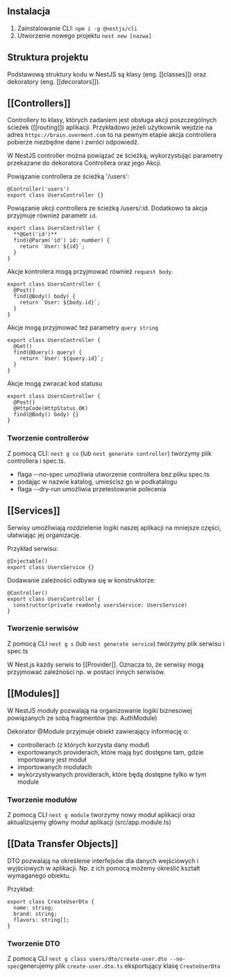 ## Instalacja
1. Zainstalowanie CLI: `npm i -g @nestjs/cli` 
2. Utworzenie nowego projektu `nest new [nazwa]`

## Struktura projektu 
Podstawową struktury kodu w NestJS są klasy (eng. [[classes]]) oraz dekoratory (eng. [[decorators]]). 

## [[Controllers]]

Controllery to klasy, których zadaniem jest obsługa akcji poszczególnych ścieżek ([[routing]]) aplikacji. Przykładowo jeżeli użytkownik wejdzie na adres `https://brain.overment.com` to na pewnym etapie akcja controllera pobierze niezbędne dane i zwróci odpowiedź. 

W NestJS controller można powiązać ze ścieżką, wykorzystując parametry przekazane do dekoratora Controllera oraz jego Akcji.

Powiązanie controllera ze ścieżką '/users':
```
@Controller('users')
export class UsersController {}
```

Powiązanie akcji controllera ze ścieżką /users/:id. Dodatkowo ta akcja przyjmuje również parametr `id`.
```
export class UsersController {
  **@Get('id')**
  find(@Param('id') id: number) {
  	return `User: ${id}`;
  }
}
```

Akcje kontrolera mogą przyjmować również `request body`. 
```
export class UsersController {
  @Post()
  find(@Body() body) {
  	return `User: ${body.id}`;
  }
}
```

Akcje mogą przyjmować też parametry `query string`
```
export class UsersController {
  @Get()
  find(@Query() query) {
  	return `User: ${query.id}`;
  }
}
```

Akcje mogą zwracać kod statusu
```
export class UsersController {
  @Post()
  @HttpCode(HttpStatus.OK)
  find(@Body() body) {}
}
```

### Tworzenie controllerów
Z pomocą CLI: `nest g co` (lub `nest generate controller`) tworzymy plik controllera i spec.ts.
- flaga --no-spec umożliwia utworzenie controllera bez pliku spec.ts
- podając w nazwie katalog, umieścisz go w podkatalogu
- flaga --dry-run umożliwia przetestowanie polecenia



## [[Services]]
Serwisy umożliwiają rozdzielenie logiki naszej aplikacji na mniejsze części, ułatwiając jej organizację. 

Przykład serwisu:
```
@Injectable()
export class UsersService {}
```

Dodawanie zależności odbywa się w konstruktorze: 
```
@Controller()
export class UsersController {
  constructor(private readonly usersService: UsersService)
}
```

### Tworzenie serwisów
Z pomocą CLI `nest g s` (lub `nest generate service`) tworzymy plik serwisu i spec.ts

W Nest.js każdy serwis to [[Provider]]. Oznacza to, że serwisy mogą przyjmować zależności np. w postaci innych serwisów. 

## [[Modules]]
W NestJS moduły pozwalają na organizowanie logiki biznesowej powiązanych ze sobą fragmentów (np. AuthModule)

Dekorator @Module przyjmuje obiekt zawierający informację o: 
- controllerach (z których korzysta dany moduł)
- exportowanych providerach, które mają być dostępne tam, gdzie importowany jest moduł
- importowanych modułach
- wykorzystywanych providerach, które będą dostępne tylko w tym module

### Tworzenie modułów
Z pomocą CLI `nest g module` tworzymy nowy moduł aplikacji oraz aktualizujemy główny moduł aplikacji (src/app.module.ts)
## [[Data Transfer Objects]]
DTO pozwalają na określenie interfejsów dla danych wejściowych i wyjściowych w aplikacji. Np. z ich pomocą możemy określić kształt wymaganego obiektu. 

Przykład: 
```
export class CreateUserDto {
  name: string;
  brand: string;
  flavors: string[];
}
```

### Tworzenie DTO
Z pomocą CLI `nest g class users/dto/create-user.dto --no-spec`generujemy plik `create-user.dto.ts` eksportujący klasę `CreateUserDto`